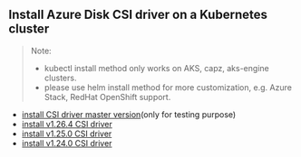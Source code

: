 ## Install Azure Disk CSI driver on a Kubernetes cluster
> Note: 
>  - kubectl install method only works on AKS, capz, aks-engine clusters.
>  - please use helm install method for more customization, e.g. Azure Stack, RedHat OpenShift support.
> 
 - [install CSI driver master version](./install-csi-driver-master.md)(only for testing purpose)
 - [install v1.26.4 CSI driver](./install-csi-driver-v1.26.4.md)
 - [install v1.25.0 CSI driver](./install-csi-driver-v1.25.0.md)
 - [install v1.24.0 CSI driver](./install-csi-driver-v1.24.0.md)
